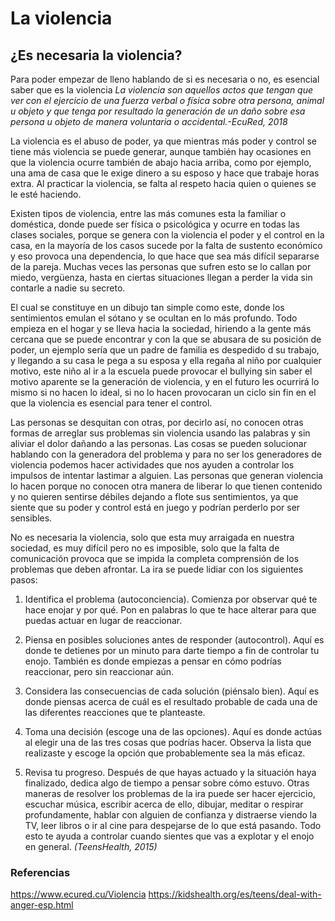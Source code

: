 # La violencia
## ¿Es necesaria la violencia?
Para poder empezar de lleno hablando de si es necesaria o no, es esencial saber que es la violencia _La violencia son aquellos actos que tengan que ver con el ejercicio de una fuerza verbal o física sobre otra persona, animal u objeto y que tenga por resultado la generación de un daño sobre esa persona u objeto de manera voluntaria o accidental.-EcuRed, 2018_


La violencia es el abuso de poder, ya que mientras más poder y control se tiene más violencia se puede generar, aunque también hay ocasiones en que la violencia ocurre también de abajo hacia arriba, como por ejemplo, una ama de casa que le exige dinero a su esposo y hace que trabaje horas extra. Al practicar la violencia, se falta al respeto hacia quien o quienes se le esté haciendo.


Existen tipos de violencia, entre las más comunes esta la familiar o doméstica, donde puede ser física o psicológica y ocurre en todas las clases sociales, porque se genera con la violencia el poder y el control en la casa, en la mayoría de los casos sucede por la falta de sustento económico y eso provoca una dependencia, lo que hace que sea más difícil separarse de la pareja. Muchas veces las personas que sufren esto se lo callan por miedo, vergüenza, hasta en ciertas situaciones llegan a perder la vida sin contarle a nadie su secreto.


El cual se constituye en un dibujo tan simple como este, donde los sentimientos emulan el sótano y se ocultan en lo más profundo. 
Todo empieza en el hogar y se lleva hacia la sociedad, hiriendo a la gente más cercana que se puede encontrar y con la que se abusara de su posición de poder, un ejemplo sería que un padre de familia es despedido d su trabajo, y llegando a su casa le pega a su esposa y ella regaña al niño por cualquier motivo, este niño al ir a la escuela puede provocar el bullying sin saber el motivo aparente se la generación de violencia, y en el futuro les ocurrirá lo mismo si no hacen lo ideal, si no lo hacen provocaran un ciclo sin fin en el que la violencia es esencial para tener el control.


Las personas se desquitan con otras, por decirlo así, no conocen otras formas de arreglar sus problemas sin violencia usando las palabras y sin aliviar el dolor dañando a las personas. Las cosas se pueden solucionar hablando con la generadora del problema y para no ser los generadores de violencia podemos hacer actividades que nos ayuden a controlar los impulsos de intentar lastimar a alguien.
Las personas que generan violencia lo hacen porque no conocen otra manera de liberar lo que tienen contenido y no quieren sentirse débiles dejando a flote sus sentimientos, ya que siente que su poder y control está en juego y podrían perderlo por ser sensibles.


No es necesaria la violencia, solo que esta muy arraigada en nuestra sociedad, es muy difícil pero no es imposible, solo que la falta de comunicación provoca que se impida la completa comprensión de los problemas que deben afrontar. 
La ira se puede lidiar con los siguientes pasos:


1. Identifica el problema (autoconciencia). Comienza por observar qué te hace enojar y por qué. Pon en palabras lo que te hace alterar para que puedas actuar en lugar de reaccionar.


2. Piensa en posibles soluciones antes de responder (autocontrol). Aquí es donde te detienes por un minuto para darte tiempo a fin de controlar tu enojo. También es donde empiezas a pensar en cómo podrías reaccionar, pero sin reaccionar aún.


3. Considera las consecuencias de cada solución (piénsalo bien). Aquí es donde piensas acerca de cuál es el resultado probable de cada una de las diferentes reacciones que te planteaste.


4. Toma una decisión (escoge una de las opciones). Aquí es donde actúas al elegir una de las tres cosas que podrías hacer. Observa la lista que realizaste y escoge la opción que probablemente sea la más eficaz.


5. Revisa tu progreso. Después de que hayas actuado y la situación haya finalizado, dedica algo de tiempo a pensar sobre cómo estuvo.
Otras maneras de resolver los problemas de la ira puede ser hacer ejercicio, escuchar música, escribir acerca de ello, dibujar, meditar o respirar profundamente, hablar con alguien de confianza y distraerse viendo la TV, leer libros o ir al cine para despejarse de lo que está pasando. Todo esto te ayuda a controlar cuando sientes que vas a explotar y el enojo en general.
_(TeensHealth, 2015)_
### Referencias
<https://www.ecured.cu/Violencia> 
<https://kidshealth.org/es/teens/deal-with-anger-esp.html>
